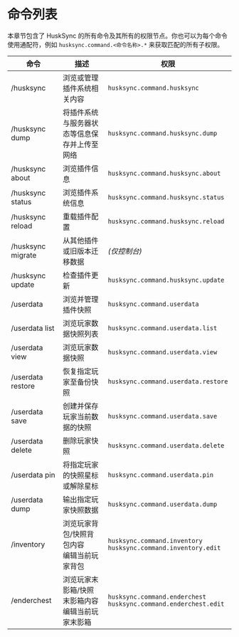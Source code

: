 # 命令列表
本章节包含了 HuskSync 的所有命令及其所有的权限节点。你也可以为每个命令使用通配符，例如 `husksync.command.<命令名称>.*` 来获取匹配的所有子权限。

|命令|描述|权限|
|---|---|---|
|/husksync|浏览或管理插件系统相关内容|`husksync.command.husksync`|
|/husksync dump|将插件系统与服务器状态等信息保存并上传至网络|`husksync.command.husksync.dump`|
|/husksync about|浏览插件信息|`husksync.command.husksync.about`|
|/husksync status|浏览插件系统信息|`husksync.command.husksync.status`|
|/husksync reload|重载插件配置|`husksync.command.husksync.reload`|
|/husksync migrate|从其他插件或旧版本迁移数据|*(仅控制台)*|
|/husksync update|检查插件更新|`husksync.command.husksync.update`|
|/userdata|浏览并管理插件快照|`husksync.command.userdata`|
|/userdata list|浏览玩家数据快照列表|`husksync.command.userdata.list`|
|/userdata view|浏览玩家数据快照|`husksync.command.userdata.view`|
|/userdata restore|恢复指定玩家至备份快照|`husksync.command.userdata.restore`|
|/userdata save|创建并保存玩家当前数据的快照|`husksync.command.userdata.save`|
|/userdata delete|删除玩家快照|`husksync.command.userdata.delete`|
|/userdata pin|将指定玩家的快照星标或解除星标|`husksync.command.userdata.pin`|
|/userdata dump|输出指定玩家快照数据|`husksync.command.userdata.dump`|
|/inventory|浏览玩家背包/快照背包内容<br>编辑当前玩家背包|`husksync.command.inventory`<br>`husksync.command.inventory.edit`|
|/enderchest|浏览玩家末影箱/快照末影箱内容<br>编辑当前玩家末影箱|`husksync.command.enderchest`<br>`husksync.command.enderchest.edit`|